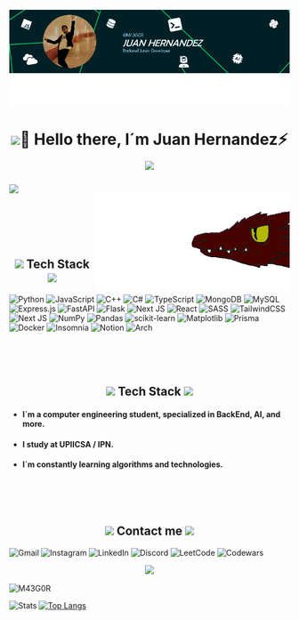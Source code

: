 ![Banner de M43G0R](Banner-github.png)

<h1 align="center">
    <img src="https://media.giphy.com/media/llVO9lI6H4UWOAN1NY/giphy.gif"  width="170"/>🚀 Hello there, I´m Juan Hernandez⚡<img src="https://media.giphy.com/media/Ll22OhMLAlVDb8UQWe/giphy.gif"  width="170"/>
</h1>

<img src="https://media.giphy.com/media/kyoMZN4P0UTChOBNqx/giphy.gif?cid=ecf05e479ln39lbivn0njx5ia68p2lu59s0iu8gbh2d3ka66&ep=v1_gifs_related&rid=giphy.gif&ct=s"  width="350" align="left"/>
<img src="dragonred.gif"  width="350" align="right"/>
<br><br><br><br><br>
<h2 align="center">
    <img src="https://media.giphy.com/media/zeyLwW9gKDL4mWFcSZ/giphy.gif"  width="40"/>  Tech Stack  <img src="https://media.giphy.com/media/zeyLwW9gKDL4mWFcSZ/giphy.gif"  width="40"/>
</h2>

![Python](https://img.shields.io/badge/python-3670A0?style=for-the-badge&logo=python&logoColor=ffdd54)
![JavaScript](https://img.shields.io/badge/javascript-%23323330.svg?style=for-the-badge&logo=javascript&logoColor=%23F7DF1E)
![C++](https://img.shields.io/badge/c++-%2300599C.svg?style=for-the-badge&logo=c%2B%2B&logoColor=white)
![C#](https://img.shields.io/badge/c%23-%23239120.svg?style=for-the-badge&logo=csharp&logoColor=white)
![TypeScript](https://img.shields.io/badge/typescript-%23007ACC.svg?style=for-the-badge&logo=typescript&logoColor=white)
![MongoDB](https://img.shields.io/badge/MongoDB-%234ea94b.svg?style=for-the-badge&logo=mongodb&logoColor=white)
![MySQL](https://img.shields.io/badge/mysql-4479A1.svg?style=for-the-badge&logo=mysql&logoColor=white)
![Express.js](https://img.shields.io/badge/express.js-%23404d59.svg?style=for-the-badge&logo=express&logoColor=%2361DAFB)
![FastAPI](https://img.shields.io/badge/FastAPI-005571?style=for-the-badge&logo=fastapi)
![Flask](https://img.shields.io/badge/flask-%23000.svg?style=for-the-badge&logo=flask&logoColor=white)
![Next JS](https://img.shields.io/badge/Next-black?style=for-the-badge&logo=next.js&logoColor=white)
![React](https://img.shields.io/badge/react-%2320232a.svg?style=for-the-badge&logo=react&logoColor=%2361DAFB)
![SASS](https://img.shields.io/badge/SASS-hotpink.svg?style=for-the-badge&logo=SASS&logoColor=white)
![TailwindCSS](https://img.shields.io/badge/tailwindcss-%2338B2AC.svg?style=for-the-badge&logo=tailwind-css&logoColor=white)
![Next JS](https://img.shields.io/badge/Next-black?style=for-the-badge&logo=next.js&logoColor=white)
![NumPy](https://img.shields.io/badge/numpy-%23013243.svg?style=for-the-badge&logo=numpy&logoColor=white)
![Pandas](https://img.shields.io/badge/pandas-%23150458.svg?style=for-the-badge&logo=pandas&logoColor=white)
![scikit-learn](https://img.shields.io/badge/scikit--learn-%23F7931E.svg?style=for-the-badge&logo=scikit-learn&logoColor=white)
![Matplotlib](https://img.shields.io/badge/Matplotlib-%23ffffff.svg?style=for-the-badge&logo=Matplotlib&logoColor=black)
![Prisma](https://img.shields.io/badge/Prisma-3982CE?style=for-the-badge&logo=Prisma&logoColor=white)
![Docker](https://img.shields.io/badge/docker-%230db7ed.svg?style=for-the-badge&logo=docker&logoColor=white)
![Insomnia](https://img.shields.io/badge/Insomnia-black?style=for-the-badge&logo=insomnia&logoColor=5849BE)
![Notion](https://img.shields.io/badge/Notion-%23000000.svg?style=for-the-badge&logo=notion&logoColor=white)
![Arch](https://img.shields.io/badge/Arch%20Linux-1793D1?logo=arch-linux&logoColor=fff&style=for-the-badge)

<br><br><br>
<h2 align="center">
    <img src="https://media.giphy.com/media/Vu5N8Sj4a4d141uRJm/giphy.gif"  width="30"/>  Tech Stack  <img src="https://media.giphy.com/media/Vu5N8Sj4a4d141uRJm/giphy.gif"  width="30"/>
</h2>

- #### I´m a computer engineering student, specialized in BackEnd, AI, and more.
- #### I study at UPIICSA / IPN.
- #### I´m constantly learning algorithms and technologies.

<br><br><br>
<h2 align="center">
    <img src="https://media.giphy.com/media/v1.Y2lkPTc5MGI3NjExdWx6dHVwNGFld2l0aGNrZHBjOWJidzJpN2h0NjBza2prdXR1YnM5ciZlcD12MV9zdGlja2Vyc19zZWFyY2gmY3Q9cw/13KAXl4PucMDBK/giphy.gif"  width="40"/>  Contact me  <img src="https://media.giphy.com/media/v1.Y2lkPTc5MGI3NjExdWx6dHVwNGFld2l0aGNrZHBjOWJidzJpN2h0NjBza2prdXR1YnM5ciZlcD12MV9zdGlja2Vyc19zZWFyY2gmY3Q9cw/13KAXl4PucMDBK/giphy.gif"  width="40"/>
</h2>

![Gmail](https://img.shields.io/badge/Gmail-D14836?style=for-the-badge&logo=gmail&logoColor=white)
![Instagram](https://img.shields.io/badge/Instagram-%23E4405F.svg?style=for-the-badge&logo=Instagram&logoColor=white)
![LinkedIn](https://img.shields.io/badge/linkedin-%230077B5.svg?style=for-the-badge&logo=linkedin&logoColor=white)
![Discord](https://img.shields.io/badge/Discord-%235865F2.svg?style=for-the-badge&logo=discord&logoColor=white)
![LeetCode](https://img.shields.io/badge/LeetCode-000000?style=for-the-badge&logo=LeetCode&logoColor=#d16c06)
![Codewars](https://img.shields.io/badge/Codewars-B1361E?style=for-the-badge&logo=codewars&logoColor=grey)

<p align="center"><img src="https://media.giphy.com/media/v1.Y2lkPTc5MGI3NjExNTl5aXkwYWVheng4bGhkdXV3bnlhNjRvMGdsMWdoYnpqZHltd21lcSZlcD12MV9zdGlja2Vyc19zZWFyY2gmY3Q9cw/qu7VSwlMiXe2WzWsJ5/giphy.gif" width="200"/></p>


<p align="left"> <img src="https://komarev.com/ghpvc/?username=M43G0R&label=Profile%20views&color=8c00c2&style=flat" alt="M43G0R" /></p>

![Stats](https://github-readme-stats.vercel.app/api?username=M43G0R&show_icons=true&bg&theme=dracula) [![Top Langs](https://github-readme-stats.vercel.app/api/top-langs/?username=M43G0R&layout=donut&theme=dracula)](https://github.com/M43G0R/github-readme-stats)